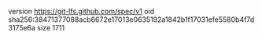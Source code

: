 version https://git-lfs.github.com/spec/v1
oid sha256:38471377088acb6672e17013e0635192a1842b1f17031efe5580b4f7d3175e6a
size 1711
